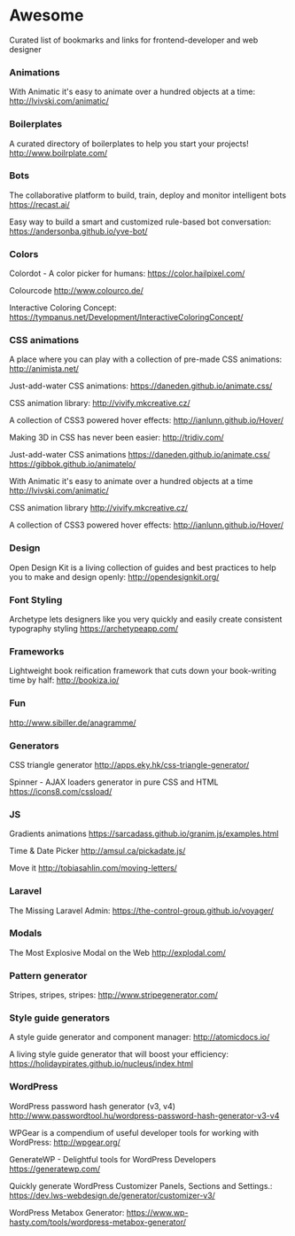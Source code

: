 # Awesome
Curated list of bookmarks and links for frontend-developer and web designer

### Animations
With Animatic it's easy to animate over a hundred objects at a time: http://lvivski.com/animatic/

### Boilerplates
A curated directory of boilerplates to help you start your projects! http://www.boilrplate.com/

### Bots
The collaborative platform to build, train, deploy and monitor intelligent bots https://recast.ai/

Easy way to build a smart and customized rule-based bot conversation: https://andersonba.github.io/yve-bot/

### Colors
Colordot - A color picker for humans: https://color.hailpixel.com/

Colourcode http://www.colourco.de/

Interactive Coloring Concept: https://tympanus.net/Development/InteractiveColoringConcept/

### CSS animations
A place where you can play with a collection of pre-made CSS animations: http://animista.net/

Just-add-water CSS animations: https://daneden.github.io/animate.css/

CSS animation library: http://vivify.mkcreative.cz/

A collection of CSS3 powered hover effects: http://ianlunn.github.io/Hover/

Making 3D in CSS has never been easier: http://tridiv.com/

Just-add-water CSS animations https://daneden.github.io/animate.css/ https://gibbok.github.io/animatelo/

With Animatic it's easy to animate over a hundred objects at a time http://lvivski.com/animatic/

CSS animation library http://vivify.mkcreative.cz/

A collection of CSS3 powered hover effects: http://ianlunn.github.io/Hover/ 

### Design
Open Design Kit is a living collection of guides and best practices to help you to make and design openly: http://opendesignkit.org/

### Font Styling
Archetype lets designers like you very quickly and easily create consistent typography styling https://archetypeapp.com/

### Frameworks
Lightweight book reification framework that cuts down your book-writing time by half: http://bookiza.io/

### Fun
http://www.sibiller.de/anagramme/

### Generators
CSS triangle generator http://apps.eky.hk/css-triangle-generator/

Spinner - AJAX loaders generator in pure CSS and HTML https://icons8.com/cssload/

### JS
Gradients animations https://sarcadass.github.io/granim.js/examples.html

Time & Date Picker http://amsul.ca/pickadate.js/

Move it http://tobiasahlin.com/moving-letters/

### Laravel
The Missing Laravel Admin: https://the-control-group.github.io/voyager/

### Modals
The Most Explosive Modal on the Web http://explodal.com/

### Pattern generator
Stripes, stripes, stripes: http://www.stripegenerator.com/

### Style guide generators
A style guide generator and component manager: http://atomicdocs.io/

A living style guide generator that will boost your efficiency: https://holidaypirates.github.io/nucleus/index.html

### WordPress
WordPress password hash generator (v3, v4) http://www.passwordtool.hu/wordpress-password-hash-generator-v3-v4

WPGear is a compendium of useful developer tools for working with WordPress: http://wpgear.org/

GenerateWP - Delightful tools for WordPress Developers https://generatewp.com/

Quickly generate WordPress Customizer Panels, Sections and Settings.: https://dev.lws-webdesign.de/generator/customizer-v3/

WordPress Metabox Generator: https://www.wp-hasty.com/tools/wordpress-metabox-generator/




